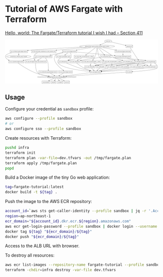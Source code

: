 # Tutorial of AWS Fargate with Terraform

[Hello, world: The Fargate/Terraform tutorial I wish I had – Section 411](https://section411.com/2019/07/hello-world/)

![infra.svg](./infra/infra.svg)

## Usage

Configure your credential as `sandbox` profile:
```sh
aws configure --profile sandbox
# or
aws configure sso --profile sandbox
```

Create resources with Terraform:
```sh
pushd infra
terraform init
terraform plan -var-file=dev.tfvars -out /tmp/fargate.plan
terraform apply /tmp/fargate.plan
popd
```

Build a Docker image of the tiny Go web application:
```sh
tag=fargate-tutorial:latest
docker build -t ${tag} .
```

Push the image to the AWS ECR repository:
```sh
account_id=`aws sts get-caller-identity --profile sandbox | jq -r '.Account'`
region=ap-northeast-1
ecr_domain="${account_id}.dkr.ecr.${region}.amazonaws.com"
aws ecr get-login-password --profile sandbox | docker login --username AWS --password-stdin ${ecr_domain}
docker tag ${tag} "${ecr_domain}/${tag}"
docker push "${ecr_domain}/${tag}"
```

Access to the ALB URL with browser.

To destroy all resources:
```sh
aws ecr list-images --repository-name fargate-tutorial --profile sandbox | jq -r '.imageIds[].imageDigest' | xargs -r -I{} aws ecr batch-delete-image --repository-name fargate-tutorial --image-ids "imageDigest={}" --profile sandbox
terraform -chdir=infra destroy -var-file dev.tfvars
```
